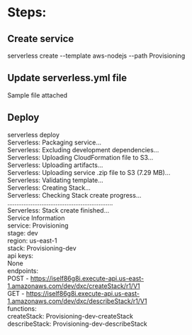 
# Steps:  

## Create service  
serverless create --template aws-nodejs --path Provisioning  

## Update serverless.yml file  
Sample file attached  

## Deploy  
serverless deploy  
Serverless: Packaging service...  
Serverless: Excluding development dependencies...  
Serverless: Uploading CloudFormation file to S3...  
Serverless: Uploading artifacts...  
Serverless: Uploading service .zip file to S3 (7.29 MB)...  
Serverless: Validating template...  
Serverless: Creating Stack...  
Serverless: Checking Stack create progress...  
...........................................................  
Serverless: Stack create finished...  
Service Information  
service: Provisioning  
stage: dev  
region: us-east-1  
stack: Provisioning-dev  
api keys:  
  None  
endpoints:  
  POST - https://iself86g8i.execute-api.us-east-1.amazonaws.com/dev/dxc/createStack/r1/V1  
  GET - https://iself86g8i.execute-api.us-east-1.amazonaws.com/dev/dxc/describeStack/r1/V1  
functions:  
  createStack: Provisioning-dev-createStack  
  describeStack: Provisioning-dev-describeStack  


